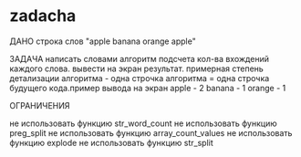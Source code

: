 # zadacha
ДАНО
строка слов "apple banana orange apple"

ЗАДАЧА
написать словами алгоритм подсчета кол-ва вхождений каждого слова. вывести на экран результат.
примерная степень детализации алгоритма - одна строчка алгоритма = одна строчка будущего кода.пример вывода на экран
apple - 2
banana - 1
orange - 1

ОГРАНИЧЕНИЯ

не использовать функцию str_word_count
не использовать функцию preg_split
не использовать функцию array_count_values
не использовать функцию explode
не использовать функцию str_split
